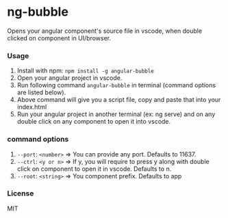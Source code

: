 # ng-bubble

Opens your angular component's source file in vscode, when double clicked on component in UI/browser.

### Usage

1. Install with npm: ```npm install -g angular-bubble```
2. Open your angular project in vscode.
3. Run following command ```angular-bubble``` in terminal (command options are listed below).
4. Above command will give you a script file, copy and paste that into your index.html
5. Run your angular project in another terminal (ex: ng serve) and on any double click on any component to open it into vscode.


### command options
1. ```--port```: ```<number>``` => You can provide any port. Defaults to 11637.
2. ```--ctrl```: ```<y or n>``` => If y, you will require to press y along with double click on component to open it in vscode. Defaults to n.
3. ```--root```: ```<string>``` => You component prefix. Defaults to app



### License
MIT